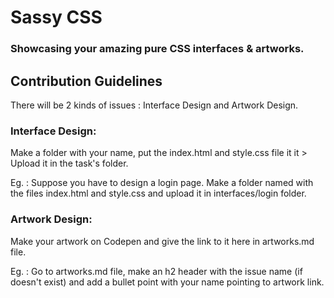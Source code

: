 # Sassy CSS
### Showcasing your amazing pure CSS interfaces &amp; artworks.

## Contribution Guidelines

There will be 2 kinds of issues : Interface Design and Artwork Design.

### Interface Design:

Make a folder with your name, put the index.html and style.css file it it > Upload it in the task's folder.

Eg. : Suppose you have to design a login page. Make a folder named <Your First Name> with the files index.html and style.css
  and upload it in interfaces/login folder.
  
### Artwork Design:

Make your artwork on Codepen and give the link to it here in artworks.md file.

Eg. : Go to artworks.md file, make an h2 header with the issue name (if doesn't exist) and add a bullet point with your name pointing to artwork link.
